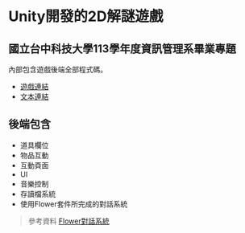 # Unity開發的2D解謎遊戲
## 國立台中科技大學113學年度資訊管理系畢業專題
內部包含遊戲後端全部程式碼。
- [遊戲連結](https://drive.google.com/drive/folders/1pqQA5iVIBsnqUzv_hfvtkdm-EyfVB0eD?usp=sharing)
- [文本連結](https://drive.google.com/drive/folders/1KIn8vdjy_O_eXdiOrXYGL8DxV0vHjmzI?usp=sharing)

## 後端包含
- 道具欄位
- 物品互動
- 互動頁面
- UI
- 音樂控制
- 存讀檔系統
- 使用Flower套件所完成的對話系統
> 參考資料 [Flower對話系統](https://github.com/emptygamer/flower?tab=readme-ov-file#setup)
